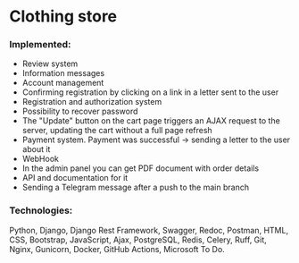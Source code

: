 # Clothing store
### Implemented:
* Review system
* Information messages
* Account management
* Confirming registration by clicking on a link in a letter sent to the user
* Registration and authorization system
* Possibility to recover password
* The "Update" button on the cart page triggers an AJAX request to the server, updating the cart without a full page refresh
* Payment system. Payment was successful -> sending a letter to the user about it
* WebHook
* In the admin panel you can get PDF document with order details
* API and documentation for it
* Sending a Telegram message after a push to the main branch
### Technologies:
Python, Django, Django Rest Framework, Swagger, Redoc, Postman, HTML, CSS, Bootstrap, JavaScript, Ajax,
PostgreSQL, Redis, Celery, Ruff, Git, Nginx, Gunicorn, Docker, GitHub Actions, Microsoft To Do.
